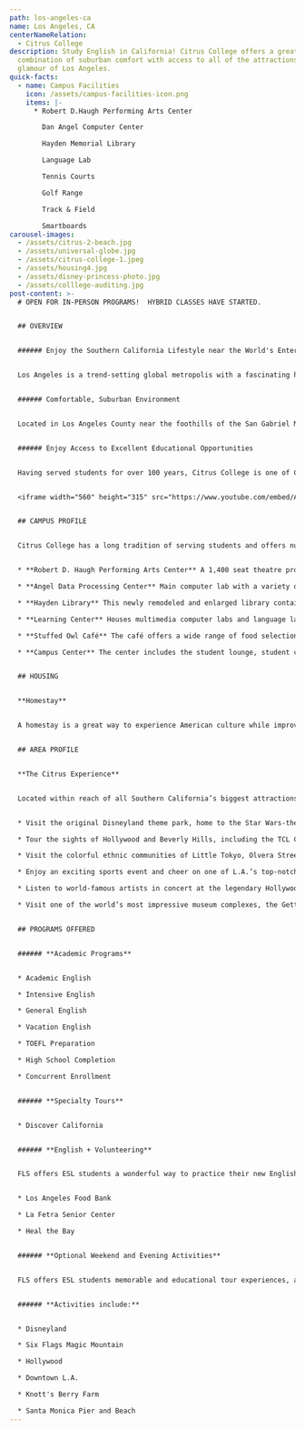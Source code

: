 ```yaml
---
path: los-angeles-ca
name: Los Angeles, CA
centerNameRelation:
  - Citrus College
description: Study English in California! Citrus College offers a great
  combination of suburban comfort with access to all of the attractions and
  glamour of Los Angeles.
quick-facts:
  - name: Campus Facilities
    icon: /assets/campus-facilities-icon.png
    items: |-
      * Robert D.Haugh Performing Arts Center

        Dan Angel Computer Center

        Hayden Memorial Library

        Language Lab

        Tennis Courts

        Golf Range

        Track & Field

        Smartboards
carousel-images:
  - /assets/citrus-2-beach.jpg
  - /assets/universal-globe.jpg
  - /assets/citrus-college-1.jpeg
  - /assets/housing4.jpg
  - /assets/disney-princess-photo.jpg
  - /assets/colllege-auditing.jpg
post-content: >-
  # OPEN FOR IN-PERSON PROGRAMS!  HYBRID CLASSES HAVE STARTED.


  ## OVERVIEW


  ###### Enjoy the Southern California Lifestyle near the World's Entertainment Capital


  Los Angeles is a trend-setting global metropolis with a fascinating history and rich cultural heritage. The "City of Angels" is home to picture-perfect beaches and 75 miles of sunny coastline. Regarded as the entertainment capital of the world, Los Angeles is home to legendary Hollywood movie studios, responsible for the most popular movies in the world. L.A. also boasts a thriving theater, music and gallery scene. Celebrities can often be seen shopping the streets of Beverly Hills, including the world-famous Rodeo Drive.


  ###### Comfortable, Suburban Environment


  Located in Los Angeles County near the foothills of the San Gabriel Mountains, Citrus College offers a combination of suburban comfort along with access to all of L.A.'s attractions. The city of Glendora, known as the "Pride of the Foothills", offers a safe environment and the Glendora Village with dozens of shops, restaurants and cafes.


  ###### Enjoy Access to Excellent Educational Opportunities


  Having served students for over 100 years, Citrus College is one of California's first colleges and continues to expand its educational mission. Citrus offers an ideal place for students to begin exploring all the many educational and cultural opportunities that California has to offer. Students may transfer to prestigious institutions such as UCLA and UC Irvine.


  <iframe width="560" height="315" src="https://www.youtube.com/embed/A6k8tgbVzoo" frameborder="0" allow="accelerometer; autoplay; encrypted-media; gyroscope; picture-in-picture" allowfullscreen></iframe>


  ## CAMPUS PROFILE


  Citrus College has a long tradition of serving students and offers numerous university-level courses for the first two years of a bachelor’s degree. Students enjoy an active schedule of campus events, including a full range of athletic activities, performing arts and student fairs. Campus highlights include the Olympic-size swimming pool, the golf driving range and the state-of-the-art recording studio.


  * **Robert D. Haugh Performing Arts Center** A 1,400 seat theatre providing entertainment offerings.

  * **Angel Data Processing Center** Main computer lab with a variety of computers and software.

  * **Hayden Library** This newly remodeled and enlarged library contains one hundred computer stations.

  * **Learning Center** Houses multimedia computer labs and language labs.

  * **Stuffed Owl Café** The café offers a wide range of food selections from pizza and salads to burritos, tacos, sandwiches and an entrée of the day.

  * **Campus Center** The center includes the student lounge, student club offices and conference rooms.


  ## HOUSING


  **Homestay**


  A homestay is a great way to experience American culture while improving your English ability! All of our centers offer homestay accommodation with American families individually selected by FLS. With your host family you'll learn about American daily life, practice English on a regular basis and participate in many aspects of American culture that visitors often don't get to see. (Twin and Single options available).


  ## AREA PROFILE


  **The Citrus Experience**


  Located within reach of all Southern California’s biggest attractions, Glendora is a convenient starting point for a range of adventures that can take you from the beaches of Malibu to the ski slopes of Big Bear Resort.


  * Visit the original Disneyland theme park, home to the Star Wars-themed Galaxy's Edge.

  * Tour the sights of Hollywood and Beverly Hills, including the TCL Chinese Theater and the chic boutiques on Rodeo Drive.

  * Visit the colorful ethnic communities of Little Tokyo, Olvera Street, Koreatown and Chinatown.

  * Enjoy an exciting sports event and cheer on one of L.A.’s top-notch professional teams, including the Dodgers, the Angels, the Lakers, or the Clippers.

  * Listen to world-famous artists in concert at the legendary Hollywood Bowl or at Disney Hall, an architectural landmark.

  * Visit one of the world’s most impressive museum complexes, the Getty Center, offering great views of the city and art from the Renaissance to contemporary times.


  ## PROGRAMS OFFERED


  ###### **Academic Programs**


  * Academic English

  * Intensive English

  * General English

  * Vacation English

  * TOEFL Preparation

  * High School Completion

  * Concurrent Enrollment


  ###### **Specialty Tours**


  * Discover California


  ###### **English + Volunteering**


  FLS offers ESL students a wonderful way to practice their new English skills while immersing themselves in American society by volunteering at local charities and community service centers. Join other FLS students as they perfect their conversational English while helping others! Here are some of the opportunities you will enjoy at FLS Citrus College:


  * Los Angeles Food Bank

  * La Fetra Senior Center

  * Heal the Bay


  ###### **Optional Weekend and Evening Activities**


  FLS offers ESL students memorable and educational tour experiences, and opportunities to visit the best attractions of the United States. Students will have many opportunities to take part in excursions with the full supervision of our trained FLS staff.


  ###### **Activities include:**


  * Disneyland

  * Six Flags Magic Mountain

  * Hollywood

  * Downtown L.A.

  * Knott's Berry Farm

  * Santa Monica Pier and Beach
---
```

